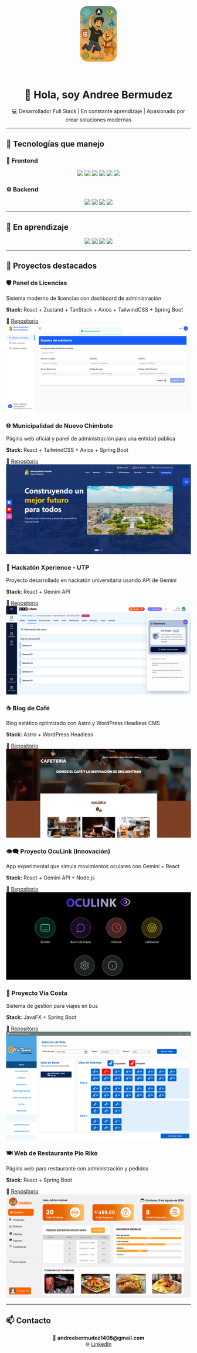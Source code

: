 <div align="center">
  <!-- Banner anime -->
  <img src="images/portada.png" alt="Andree Banner" style="width: 20%; max-width: 900px; border-radius: 20px; margin-bottom: 30px;" />

  <h1>👋 Hola, soy Andree Bermudez</h1>
  <p>💻 Desarrollador Full Stack | En constante aprendizaje | Apasionado por crear soluciones modernas</p>
</div>

---

## 🚀 Tecnologías que manejo

### 🧩 Frontend
<p align="center">
  <img src="https://img.shields.io/badge/React-20232A?style=for-the-badge&logo=react&logoColor=61DAFB" />
  <img src="https://img.shields.io/badge/Astro-000000?style=for-the-badge&logo=astro&logoColor=white" />
  <img src="https://img.shields.io/badge/TailwindCSS-0EA5E9?style=for-the-badge&logo=tailwindcss&logoColor=white" />
  <img src="https://img.shields.io/badge/JavaScript-F7DF1E?style=for-the-badge&logo=javascript&logoColor=black" />
  <img src="https://img.shields.io/badge/HTML5-E34F26?style=for-the-badge&logo=html5&logoColor=white" />
  <img src="https://img.shields.io/badge/CSS3-1572B6?style=for-the-badge&logo=css3&logoColor=white" />
</p>

### ⚙️ Backend
<p align="center">
  <img src="https://img.shields.io/badge/Spring Boot-6DB33F?style=for-the-badge&logo=springboot&logoColor=white" />
  <img src="https://img.shields.io/badge/Express.js-000000?style=for-the-badge&logo=express&logoColor=white" />
  <img src="https://img.shields.io/badge/Node.js-339933?style=for-the-badge&logo=nodedotjs&logoColor=white" />
  <img src="https://img.shields.io/badge/MySQL-4479A1?style=for-the-badge&logo=mysql&logoColor=white" />
</p>

---

## 📘 En aprendizaje

<p align="center">
  <img src="https://img.shields.io/badge/Flutter-02569B?style=for-the-badge&logo=flutter&logoColor=white" />
  <img src="https://img.shields.io/badge/Go-00ADD8?style=for-the-badge&logo=go&logoColor=white" />
  <img src="https://img.shields.io/badge/Kotlin-7F52FF?style=for-the-badge&logo=kotlin&logoColor=white" />
  <img src="https://img.shields.io/badge/WordPress-21759B?style=for-the-badge&logo=wordpress&logoColor=white" />
</p>

---

## 🚀 Proyectos destacados

<div class="card">
  <h3>🛡️ Panel de Licencias</h3>
  <p>Sistema moderno de licencias con dashboard de administración</p>
  <p><strong>Stack:</strong> React + Zustand + TanStack + Axios + TailwindCSS + Spring Boot</p>
  🔗 <a href="#">Repositorio</a>
  <img src="images/licencias.PNG" alt="Panel de Licencias">
</div>

<div class="card">
  <h3>🌐 Municipalidad de Nuevo Chimbote</h3>
  <p>Página web oficial y panel de administración para una entidad pública</p>
  <p><strong>Stack:</strong> React + TailwindCSS + Axios + Spring Boot</p>
  🔗 <a href="#">Repositorio</a>
  <img src="images/municipalidad.PNG" alt="Municipalidad">
</div>

<div class="card">
  <h3>🎉 Hackatón Xperience - UTP</h3>
  <p>Proyecto desarrollado en hackatón universitaria usando API de Gemini</p>
  <p><strong>Stack:</strong> React + Gemini API</p>
  🔗 <a href="#">Repositorio</a>
  <img src="images/hackaton.PNG" alt="Hackatón">
</div>

<div class="card">
  <h3>☕ Blog de Café</h3>
  <p>Blog estático optimizado con Astro y WordPress Headless CMS</p>
  <p><strong>Stack:</strong> Astro + WordPress Headless</p>
  🔗 <a href="#">Repositorio</a>
  <img src="images/blog.PNG" alt="Blog de Café">
</div>

<div class="card">
  <h3>👁️‍🗨️ Proyecto OcuLink (Innovación)</h3>
  <p>App experimental que simula movimientos oculares con Gemini + React</p>
  <p><strong>Stack:</strong> React + Gemini API + Node.js</p>
  🔗 <a href="#">Repositorio</a>
  <img src="images/oculink.PNG" alt="OcuLink">
</div>

<div class="card">
  <h3>🚌 Proyecto Vía Costa</h3>
  <p>Sistema de gestión para viajes en bus</p>
  <p><strong>Stack:</strong> JavaFX + Spring Boot</p>
  🔗 <a href="#">Repositorio</a>
  <img src="images/viacosta.PNG" alt="Via Costa">
</div>

<div class="card">
  <h3>🍽️ Web de Restaurante Pío Riko</h3>
  <p>Página web para restaurante con administración y pedidos</p>
  <p><strong>Stack:</strong> React + Spring Boot</p>
  🔗 <a href="#">Repositorio</a>
  <img src="images/pioriko-2.PNG" alt="Pío Riko">
</div>

---

## 📫 Contacto

<p align="center">
  📧 <strong>andreebermudez1408@gmail.com</strong><br/>
  🌐 <a href="https://www.linkedin.com/in/andree-berm%C3%BAdez-porras-1b0954328/">LinkedIn</a>
</p>
